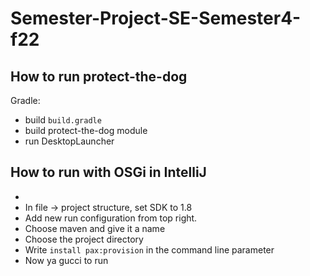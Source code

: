 # Semester-Project-SE-Semester4-f22

## How to run protect-the-dog
Gradle:
- build `build.gradle` 
- build protect-the-dog module
- run DesktopLauncher

## How to run with OSGi in IntelliJ
- 
- In file -> project structure, set SDK to 1.8
- Add new run configuration from top right.
- Choose maven and give it a name
- Choose the project directory 
- Write `install pax:provision` in the command line parameter
- Now ya gucci to run
